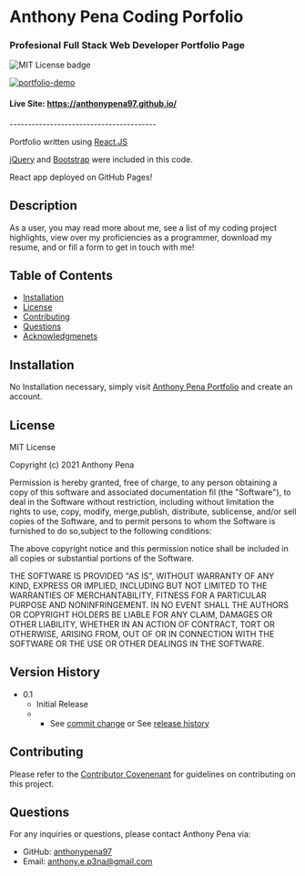 # Anthony Pena Coding Porfolio
### Profesional Full Stack Web Developer Portfolio Page
![MIT License badge](https://img.shields.io/badge/license-MIT_License-green)

[![portfolio-demo](https://user-images.githubusercontent.com/79285555/150059160-80f36f0a-6d12-4739-9598-ad3a89aa8149.gif)](https://anthonypena97.github.io/)

#### Live Site: https://anthonypena97.github.io/


<p> ---------------------------------------- </p>

Portfolio written using [React.JS](https://reactjs.org/)

[jQuery](https://jquery.com/) and [Bootstrap](https://getbootstrap.com/) were included in this code.

React app deployed on GitHub Pages!

## Description
As a user, you may read more about me, see a list of my coding project highlights, view over my proficiencies as a programmer, download my resume, and or fill a form to get in touch with me!

## Table of Contents
* [Installation](#installation)
* [License](#license)
* [Contributing](#contributing)
* [Questions](#questions)
* [Acknowledgmenets](#Acknowledgments)

## Installation
No Installation necessary, simply visit [Anthony Pena Portfolio](https://anthonypena97.github.io/anthonypena97.github.io) and create an account.

## License
MIT License
    
Copyright (c) 2021 Anthony Pena

Permission is hereby granted, free of charge, to any person obtaining a copy of this software and associated documentation fil (the "Software"), to deal in the Software without restriction, including without limitation the rights to use, copy, modify, merge,publish, distribute, sublicense, and/or sell copies of the Software, and to permit persons to whom the Software is furnished to do so,subject to the following conditions:
            
The above copyright notice and this permission notice shall be included in all copies or substantial portions of the Software.
            
THE SOFTWARE IS PROVIDED "AS IS", WITHOUT WARRANTY OF ANY KIND, EXPRESS OR IMPLIED, INCLUDING BUT NOT LIMITED TO THE WARRANTIES OF MERCHANTABILITY, FITNESS FOR A PARTICULAR PURPOSE AND NONINFRINGEMENT. IN NO EVENT SHALL THE AUTHORS OR COPYRIGHT HOLDERS BE LIABLE FOR ANY CLAIM, DAMAGES OR OTHER LIABILITY, WHETHER IN AN ACTION OF CONTRACT, TORT OR OTHERWISE, ARISING FROM, OUT OF OR IN CONNECTION WITH THE SOFTWARE OR THE USE OR OTHER DEALINGS IN THE SOFTWARE.

## Version History
    
* 0.1
    * Initial Release
    * * See [commit change](https://github.com/anthonypena97/pena-portfolio/commits/main) or See [release history](https://github.com/anthonypena97/pena-portfolio/releases)

## Contributing
Please refer to the [Contributor Covenenant](https://www.contributor-covenant.org/) for guidelines on contributing on this project.

## Questions
For any inquiries or questions, please contact Anthony Pena via:
* GitHub: [anthonypena97](https://github.com/anthonypena97)
* Email: <anthony.e.p3na@gmail.com>
